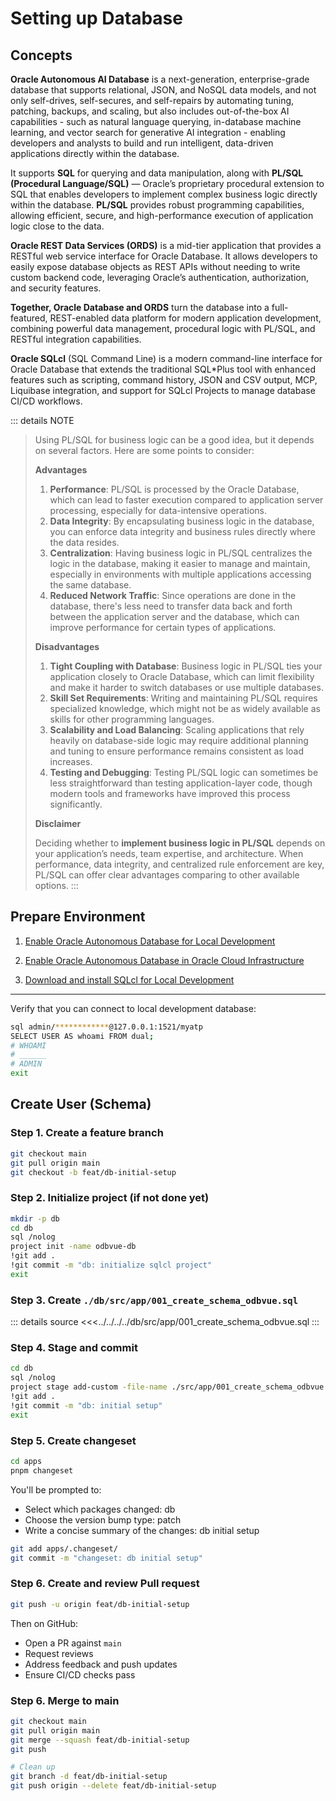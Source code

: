# Setting up Database

## Concepts

**Oracle Autonomous AI Database** is a next-generation, enterprise-grade database that supports relational, JSON, and NoSQL data models, and not only self-drives, self-secures, and self-repairs by automating tuning, patching, backups, and scaling, but also includes out-of-the-box AI capabilities - such as natural language querying, in-database machine learning, and vector search for generative AI integration - enabling developers and analysts to build and run intelligent, data-driven applications directly within the database.

It supports **SQL** for querying and data manipulation, along with **PL/SQL (Procedural Language/SQL)** — Oracle’s proprietary procedural extension to SQL that enables developers to implement complex business logic directly within the database. **PL/SQL** provides robust programming capabilities, allowing efficient, secure, and high-performance execution of application logic close to the data.

**Oracle REST Data Services (ORDS)** is a mid-tier application that provides a RESTful web service interface for Oracle Database. It allows developers to easily expose database objects as REST APIs without needing to write custom backend code, leveraging Oracle’s authentication, authorization, and security features.

**Together, Oracle Database and ORDS** turn the database into a full-featured, REST-enabled data platform for modern application development, combining powerful data management, procedural logic with PL/SQL, and RESTful integration capabilities.

**Oracle SQLcl** (SQL Command Line) is a modern command-line interface for Oracle Database that extends the traditional SQL*Plus tool with enhanced features such as scripting, command history, JSON and CSV output, MCP, Liquibase integration, and support for SQLcl Projects to manage database CI/CD workflows.

::: details NOTE
> Using PL/SQL for business logic can be a good idea, but it depends on several factors. Here are some points to consider:
>
> **Advantages**
>
> 1. **Performance**: PL/SQL is processed by the Oracle Database, which can lead to faster execution compared to application server processing, especially for data-intensive operations.
> 2. **Data Integrity**: By encapsulating business logic in the database, you can enforce data integrity and business rules directly where the data resides.
> 3. **Centralization**: Having business logic in PL/SQL centralizes the logic in the database, making it easier to manage and maintain, especially in environments with multiple applications accessing the same database.
> 4. **Reduced Network Traffic**: Since operations are done in the database, there's less need to transfer data back and forth between the application server and the database, which can improve performance for certain types of applications.
>
> **Disadvantages**
>
> 1. **Tight Coupling with Database**: Business logic in PL/SQL ties your application closely to Oracle Database, which can limit flexibility and make it harder to switch databases or use multiple databases.
> 2. **Skill Set Requirements**: Writing and maintaining PL/SQL requires specialized knowledge, which might not be as widely available as skills for other programming languages.
> 3. **Scalability and Load Balancing**: Scaling applications that rely heavily on database-side logic may require additional planning and tuning to ensure performance remains consistent as load increases.
> 4. **Testing and Debugging**: Testing PL/SQL logic can sometimes be less straightforward than testing application-layer code, though modern tools and frameworks have improved this process significantly.
>
> **Disclaimer**
>
> Deciding whether to **implement business logic in PL/SQL** depends on your application’s needs, team expertise, and architecture. When performance, data integrity, and centralized rule enforcement are key, PL/SQL can offer clear advantages comparing to other available options.
:::

## Prepare Environment

1. [Enable Oracle Autonomous Database for Local Development](../../guide/i13e/local-development/database.md)

2. [Enable Oracle Autonomous Database in Oracle Cloud Infrastructure](../../guide/i13e/oci/manage.md)

3. [Download and install SQLcl for Local Development](https://www.oracle.com/database/sqldeveloper/technologies/sqlcl/download/)

---

Verify that you can connect to local development database:

```bash
sql admin/************@127.0.0.1:1521/myatp
SELECT USER AS whoami FROM dual;
# WHOAMI 
# ______
# ADMIN
exit
```

## Create User (Schema)

### Step 1. Create a feature branch

```bash
git checkout main
git pull origin main
git checkout -b feat/db-initial-setup
```

### Step 2. Initialize project (if not done yet)

```bash
mkdir -p db
cd db
sql /nolog
project init -name odbvue-db
!git add .
!git commit -m "db: initialize sqlcl project"
exit
```

### Step 3. Create `./db/src/app/001_create_schema_odbvue.sql`

::: details source
<<<../../../../db/src/app/001_create_schema_odbvue.sql
:::

### Step 4. Stage and commit  

```bash
cd db
sql /nolog
project stage add-custom -file-name ./src/app/001_create_schema_odbvue.sql
!git add .
!git commit -m "db: initial setup"
exit
```

### Step 5. Create changeset

```bash
cd apps
pnpm changeset
```

You'll be prompted to:

- Select which packages changed: db
- Choose the version bump type: patch
- Write a concise summary of the changes: db initial setup

```bash
git add apps/.changeset/
git commit -m "changeset: db initial setup"
```

### Step 6. Create and review Pull request

```bash
git push -u origin feat/db-initial-setup
```

Then on GitHub:

- Open a PR against `main`
- Request reviews
- Address feedback and push updates
- Ensure CI/CD checks pass

### Step 6. Merge to main

```bash
git checkout main
git pull origin main
git merge --squash feat/db-initial-setup
git push

# Clean up
git branch -d feat/db-initial-setup
git push origin --delete feat/db-initial-setup
```
